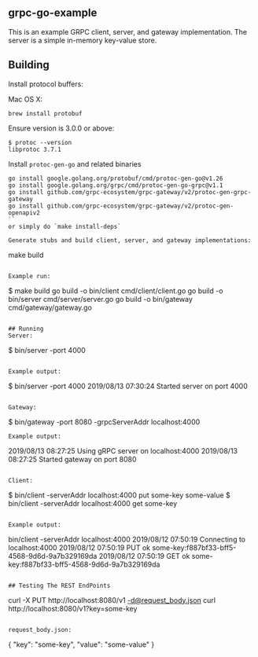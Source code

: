 ## grpc-go-example

This is an example GRPC client, server, and gateway implementation. The server is a simple in-memory key-value store.

## Building

Install protocol buffers:

Mac OS X: 
```
brew install protobuf
```

Ensure version is 3.0.0 or above:
```
$ protoc --version
libprotoc 3.7.1
```

Install `protoc-gen-go`  and related binaries
```
go install google.golang.org/protobuf/cmd/protoc-gen-go@v1.26
go install google.golang.org/grpc/cmd/protoc-gen-go-grpc@v1.1
go install github.com/grpc-ecosystem/grpc-gateway/v2/protoc-gen-grpc-gateway
go install github.com/grpc-ecosystem/grpc-gateway/v2/protoc-gen-openapiv2
``
or simply do `make install-deps`

Generate stubs and build client, server, and gateway implementations:
```
make build
```

Example run:
```
$ make build
go build -o bin/client cmd/client/client.go
go build -o bin/server cmd/server/server.go
go build -o bin/gateway cmd/gateway/gateway.go
```

## Running 
Server:
```
$ bin/server -port 4000
```

Example output:
```
$ bin/server -port 4000
2019/08/13 07:30:24 Started server on port 4000
```

Gateway:
```
$ bin/gateway -port 8080 -grpcServerAddr localhost:4000
```
Example output:
```
2019/08/13 08:27:25 Using gRPC server on localhost:4000
2019/08/13 08:27:25 Started gateway on port 8080
```

Client:
```
$ bin/client -serverAddr localhost:4000 put some-key some-value
$ bin/client -serverAddr localhost:4000 get some-key
```

Example output:
```
bin/client -serverAddr localhost:4000
2019/08/12 07:50:19 Connecting to localhost:4000
2019/08/12 07:50:19 PUT ok some-key:f887bf33-bff5-4568-9d6d-9a7b329169da
2019/08/12 07:50:19 GET ok some-key:f887bf33-bff5-4568-9d6d-9a7b329169da
```

## Testing The REST EndPoints

```
curl -X PUT  http://localhost:8080/v1 -d@request_body.json
curl http://localhost:8080/v1?key=some-key
```

request_body.json:
```
{
  "key": "some-key",
  "value": "some-value"
}
```


